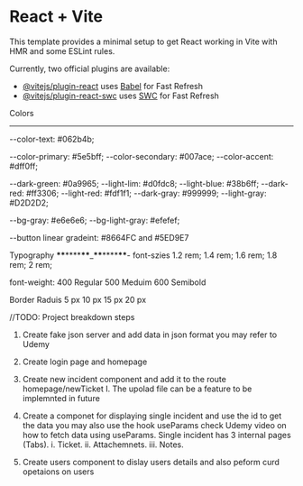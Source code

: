 # React + Vite

This template provides a minimal setup to get React working in Vite with HMR and some ESLint rules.

Currently, two official plugins are available:

- [@vitejs/plugin-react](https://github.com/vitejs/vite-plugin-react/blob/main/packages/plugin-react/README.md) uses [Babel](https://babeljs.io/) for Fast Refresh
- [@vitejs/plugin-react-swc](https://github.com/vitejs/vite-plugin-react-swc) uses [SWC](https://swc.rs/) for Fast Refresh

Colors

---

--color-text: #062b4b;

--color-primary: #5e5bff;
--color-secondary: #007ace;
--color-accent: #dff0ff;

--dark-green: #0a9965;
--light-lim: #d0fdc8;
--light-blue: #38b6ff;
--dark-red: #ff3306;
--light-red: #fdf1f1;
--dark-gray: #999999;
--light-gray: #D2D2D2;

--bg-gray: #e6e6e6;
--bg-light-gray: #efefef;

--button linear gradeint: #8664FC and #5ED9E7

Typography
**\*\***\*\*\*\***\*\***\_**\*\***\*\*\*\***\*\***-
font-szies
1.2 rem;
1.4 rem;
1.6 rem;
1.8 rem;
2 rem;

font-weight:
400 Regular
500 Meduim
600 Semibold

Border Raduis
5 px
10 px
15 px
20 px

//TODO: Project breakdown steps

1. Create fake json server and add data in json format you may refer to Udemy
2. Create login page and homepage
3. Create new incident component and add it to the route homepage/newTicket
   I. The upolad file can be a feature to be implemnted in future
4. Create a componet for displaying single incident and use the id to get the data you may also use the hook useParams check Udemy video on how to fetch data using useParams.
   Single incident has 3 internal pages (Tabs).
   i. Ticket.
   ii. Attachemnets.
   iii. Notes.

5. Create users component to dislay users details and also peform curd opetaions on users
